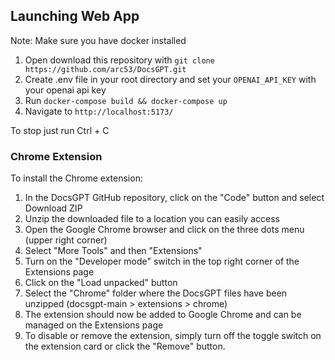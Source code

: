 ## Launching Web App
Note: Make sure you have docker installed

1. Open download this repository with `git clone https://github.com/arc53/DocsGPT.git`
2. Create .env file in your root directory and set your `OPENAI_API_KEY` with your openai api key
3. Run `docker-compose build && docker-compose up`
4. Navigate to `http://localhost:5173/`

To stop just run Ctrl + C

### Chrome Extension

To install the Chrome extension:

1. In the DocsGPT GitHub repository, click on the "Code" button and select Download ZIP
2. Unzip the downloaded file to a location you can easily access
3. Open the Google Chrome browser and click on the three dots menu (upper right corner)
4. Select "More Tools" and then "Extensions"
5. Turn on the "Developer mode" switch in the top right corner of the Extensions page
6. Click on the "Load unpacked" button
7. Select the "Chrome" folder where the DocsGPT files have been unzipped (docsgpt-main > extensions > chrome)
8. The extension should now be added to Google Chrome and can be managed on the Extensions page
9. To disable or remove the extension, simply turn off the toggle switch on the extension card or click the "Remove" button.
